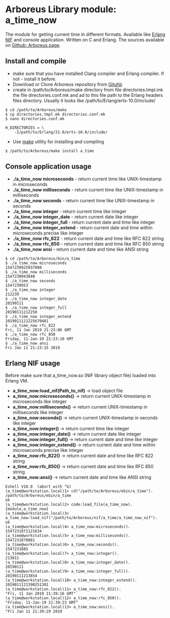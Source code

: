 # Arboreus Library module: a_time_now

The module for getting current time in different formats. Available like [Erlang NIF](http://erlang.org/doc/tutorial/nif.html) and console application. Written on C and Erlang. The sources available on [Github: Arboreus page](https://github.com/ArboreusSystems/arboreus_library).

## Install and compile

* make sure that you have installed Clang compiler and Erlang compiler. If not - install it before.
* Download or Clone Arboreus repository from [Gituhb](https://github.com/ArboreusSystems/arboreus_library)
* create in /path/to/Arboreus/make directory from file directories.tmpl.mk the file directories.conf.mk and ad to this file path to the Erlang headers files directory. Usually it looks like /path/to/Erlang/erts-10.0/include/
```console
$ cd /path/to/Arboreus/make
$ cp directories.tmpl.mk directories.conf.mk
$ nano directories.conf.mk

H_DIRECTORIES = \
	-I/path/to/Erlang/21.0/erts-10.0/include/
```
* Use [make](https://en.wikipedia.org/wiki/Make_(software)) utility for installing and compiling 
```console 
$ /path/to/Arboreus/make install a_time
```

## Console application usage

* **./a_time_now microseconds** - return current time like UNIX-timestamp in microseconds
* **./a_time_now milliseconds** - return current time like UNIX-timestamp in milliseconds
* **./a_time_now seconds** - return current time like UNIX-timestamp in seconds
* **./a_time_now integer** - return current time like integer
* **./a_time_now integer_date** - return current date like integer
* **./a_time_now integer_full** - return current date and time like integer
* **./a_time_now integer_extend** - return current date and time within microseconds precise like integer
* **./a_time_now rfc_822** - return current date and time like RFC 822 string
* **./a_time_now rfc_850** - return current date and time like RFC 850 string
* **./a_time_now ansi** - return current date and time like ANSI string

```console
$ cd /path/to/Arboreus/bin/a_time
$ ./a_time_now microseconds
1547230925937008
$ ./a_time_now milliseconds
1547230943840
$ ./a_time_now seconds
1547230953
$ ./a_time_now integer
212239
$ ./a_time_now integer_date
20190111
$ ./a_time_now integer_full
20190111212250
$ ./a_time_now integer_extend
2019011121225670481
$ ./a_time_now rfc_822
Fri, 11 Jan 2019 21:23:06 GMT
$ ./a_time_now rfc_850
Friday, 11-Jan-19 21:23:10 GMT
$ ./a_time_now ansi
Fri Jan 11 21:23:15 2019
```

## Erlang NIF usage

Before make sure that a_time_now.so (NIF library object file) loaded into Erlang VM.

* **a_time_now:load_nif(Path_to_nif)** -> load object file
* **a_time_now:microseconds()** -> return current UNIX-timestamp   in microseconds like integer
* **a_time_now:milliseconds()** -> return current UNIX-timestamp   in milliseconds like integer
* **a_time_now:seconds()** -> return current UNIX-timestamp in seconds like integer
* **a_time_now:integer()** -> return current time like integer
* **a_time_now:integer_date()** -> return current date like integer
* **a_time_now:integer_full()** -> return current date and time like integer
* **a_time_now:integer_extend()** -> return current date and time within microseconds precise like integer
* **a_time_now:rfc_822()** -> return current date and time like RFC 822 string
* **a_time_now:rfc_850()** -> return current date and time like RFC 850 string
* **a_time_now:ansi()** -> return current date and time like ANSI string 

```console
Eshell V10.0  (abort with ^G)
(a_time@workstation.local)1> cd("/path/to/Arboreus/ebin/a_time").
/path/to/Arboreus/ebin/a_time
ok
(a_time@workstation.local)2> code:load_file(a_time_now).
{module,a_time_now}
(a_time@workstation.local)3> a_time_now:load_nif("/path/to/Arboreus/nif/a_time/a_time_now_nif").
ok
(a_time@workstation.local)4> a_time_now:microseconds().
1547231871121634
(a_time@workstation.local)5> a_time_now:milliseconds().
1547231878081
(a_time@workstation.local)6> a_time_now:seconds().
1547231885
(a_time@workstation.local)7> a_time_now:integer().
213811
(a_time@workstation.local)8> a_time_now:integer_date().
20190111
(a_time@workstation.local)9> a_time_now:integer_full().
20190111213854
(a_time@workstation.local)10> a_time_now:integer_extend().
2019011121390251301
(a_time@workstation.local)11> a_time_now:rfc_822().
"Fri, 11 Jan 2019 21:39:16 GMT"
(a_time@workstation.local)12> a_time_now:rfc_850().
"Friday, 11-Jan-19 21:39:23 GMT"
(a_time@workstation.local)13> a_time_now:ansi().
"Fri Jan 11 21:39:29 2019
```